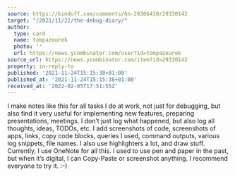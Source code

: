```yaml
---
source: https://kinduff.com/comments/hn-29306410/29330142
target: "/2021/11/22/the-debug-diary/"
author:
  type: card
  name: tompazourek
  photo: ''
  url: https://news.ycombinator.com/user?id=tompazourek
source_url: https://news.ycombinator.com/item?id=29330142
property: in-reply-to
published: '2021-11-24T15:15:38+01:00'
published_at: '2021-11-24T15:15:38+01:00'
received_at: '2022-02-05T17:51:55Z'
---
```


I make notes like this for all tasks I do at work, not just for debugging, but also find it very useful for implementing new features, preparing presentations, meetings. I don’t just log what happened, but also log all thoughts, ideas, TODOs, etc.
I add screenshots of code, screenshots of apps, links, copy code blocks, queries I used, command outputs, various log snippets, file names. I also use highlighters a lot, and draw stuff.
Currently, I use OneNote for all this. I used to use pen and paper in the past, but when it’s digital, I can Copy-Paste or screenshot anything. I recommend everyone to try it. :-)